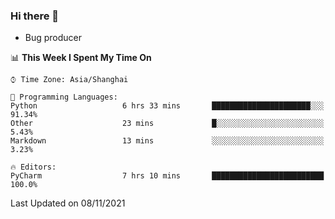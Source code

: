 ### Hi there 👋
* Bug producer
<!--START_SECTION:waka-->
📊 **This Week I Spent My Time On** 

```text
⌚︎ Time Zone: Asia/Shanghai

💬 Programming Languages: 
Python                   6 hrs 33 mins       ██████████████████████░░░   91.34% 
Other                    23 mins             █░░░░░░░░░░░░░░░░░░░░░░░░   5.43% 
Markdown                 13 mins             ░░░░░░░░░░░░░░░░░░░░░░░░░   3.23%

🔥 Editors: 
PyCharm                  7 hrs 10 mins       █████████████████████████   100.0%

```


 Last Updated on 08/11/2021
<!--END_SECTION:waka-->
